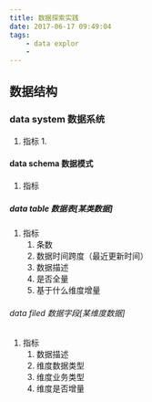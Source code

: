 ```yaml
---
title: 数据探索实践
date: 2017-06-17 09:49:04
tags:
    - data explor
    - 
---
```


## 数据结构

### data system 数据系统
1. 指标
    1. 

#### data schema 数据模式
1. 指标

##### data table 数据表[某类数据]
1. 指标 
    1. 条数
    2. 数据时间跨度（最近更新时间）
    3. 数据描述
    4. 是否全量
    5. 基于什么维度增量


###### data filed 数据字段[某维度数据]
1. 指标
    1. 数据描述
    2. 维度数据类型
    3. 维度业务类型
    4. 维度是否增量

